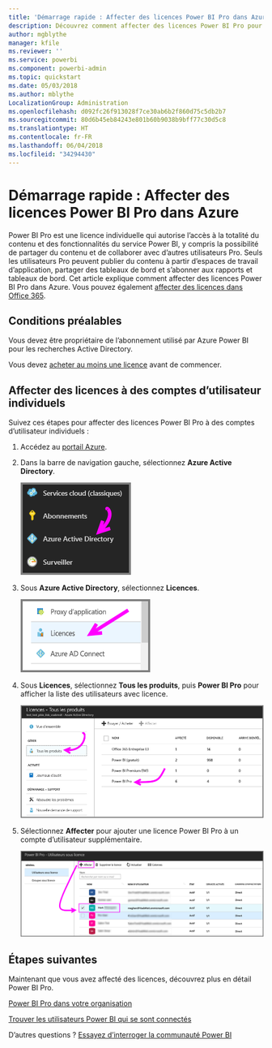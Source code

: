 ```yaml
---
title: 'Démarrage rapide : Affecter des licences Power BI Pro dans Azure'
description: Découvrez comment affecter des licences Power BI Pro pour permettre aux utilisateurs d’accéder à la totalité du contenu et des fonctionnalités du service Power BI.
author: mgblythe
manager: kfile
ms.reviewer: ''
ms.service: powerbi
ms.component: powerbi-admin
ms.topic: quickstart
ms.date: 05/03/2018
ms.author: mblythe
LocalizationGroup: Administration
ms.openlocfilehash: d092fc26f913028f7ce30ab6b2f860d75c5db2b7
ms.sourcegitcommit: 80d6b45eb84243e801b60b9038b9bff77c30d5c8
ms.translationtype: HT
ms.contentlocale: fr-FR
ms.lasthandoff: 06/04/2018
ms.locfileid: "34294430"
---
```

# <a name="quickstart-assign-power-bi-pro-licenses-in-azure"></a>Démarrage rapide : Affecter des licences Power BI Pro dans Azure

Power BI Pro est une licence individuelle qui autorise l’accès à la totalité du contenu et des fonctionnalités du service Power BI, y compris la possibilité de partager du contenu et de collaborer avec d’autres utilisateurs Pro. Seuls les utilisateurs Pro peuvent publier du contenu à partir d’espaces de travail d’application, partager des tableaux de bord et s’abonner aux rapports et tableaux de bord. Cet article explique comment affecter des licences Power BI Pro dans Azure. Vous pouvez également [affecter des licences dans Office 365](service-admin-assigning-power-bi-pro-licenses.md).


## <a name="prerequisites"></a>Conditions préalables

Vous devez être propriétaire de l’abonnement utilisé par Azure Power BI pour les recherches Active Directory.

Vous devez [acheter au moins une licence](service-admin-purchasing-power-bi-pro.md) avant de commencer.


## <a name="assign-licenses-to-individual-user-accounts"></a>Affecter des licences à des comptes d’utilisateur individuels

Suivez ces étapes pour affecter des licences Power BI Pro à des comptes d’utilisateur individuels :

1. Accédez au [portail Azure](https://ms.portal.azure.com/#@microsoft.onmicrosoft.com/dashboard/private/39bc3cf7-31a4-43f6-954c-f2d69ca2f0). 

2. Dans la barre de navigation gauche, sélectionnez **Azure Active Directory**.

    ![Azure Active Directory](media/service-admin-assigning-power-bi-pro-licenses-azure/service-assigning-power-bi-pro-licenses-01.png)

3. Sous **Azure Active Directory**, sélectionnez **Licences**.

    ![Licences](media/service-admin-assigning-power-bi-pro-licenses-azure/service-assigning-power-bi-pro-licenses-02.png)

4. Sous **Licences**, sélectionnez **Tous les produits**, puis **Power BI Pro** pour afficher la liste des utilisateurs avec licence.

    ![Licences - Tous les produits](media/service-admin-assigning-power-bi-pro-licenses-azure/service-assigning-power-bi-pro-licenses-03.png)

5. Sélectionnez **Affecter** pour ajouter une licence Power BI Pro à un compte d’utilisateur supplémentaire.

    ![Affecter une licence](media/service-admin-assigning-power-bi-pro-licenses-azure/service-assigning-power-bi-pro-licenses-04.png)


## <a name="next-steps"></a>Étapes suivantes

Maintenant que vous avez affecté des licences, découvrez plus en détail Power BI Pro.

[Power BI Pro dans votre organisation](service-admin-power-bi-pro-in-your-organization.md)

[Trouver les utilisateurs Power BI qui se sont connectés](service-admin-access-usage.md)

D’autres questions ? [Essayez d’interroger la communauté Power BI](https://community.powerbi.com/)